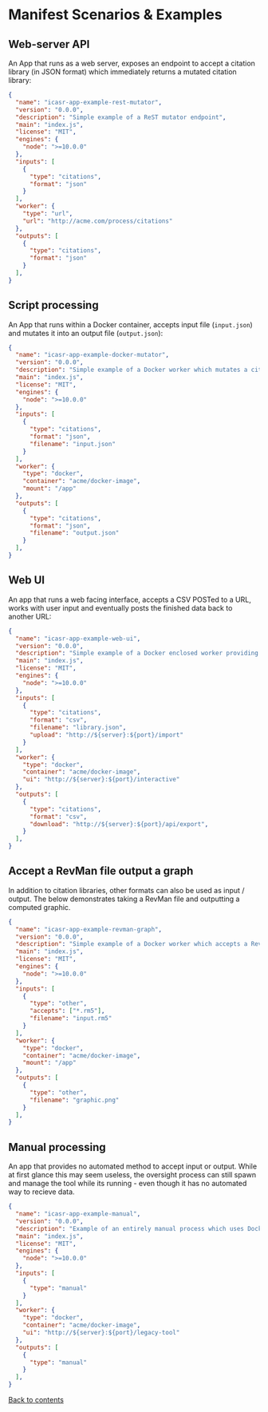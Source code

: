 Manifest Scenarios & Examples
=============================


Web-server API
--------------
An App that runs as a web server, exposes an endpoint to accept a citation library (in JSON format) which immediately returns a mutated citation library:

```json
{
  "name": "icasr-app-example-rest-mutator",
  "version": "0.0.0",
  "description": "Simple example of a ReST mutator endpoint",
  "main": "index.js",
  "license": "MIT",
  "engines": {
    "node": ">=10.0.0"
  },
  "inputs": [
    {
      "type": "citations",
      "format": "json"
    }
  ],
  "worker": {
    "type": "url",
    "url": "http://acme.com/process/citations"
  },
  "outputs": [
    {
      "type": "citations",
      "format": "json"
    }
  ],
}
```


Script processing
-----------------
An App that runs within a Docker container, accepts input file (`input.json`) and mutates it into an output file (`output.json`):

```json
{
  "name": "icasr-app-example-docker-mutator",
  "version": "0.0.0",
  "description": "Simple example of a Docker worker which mutates a citation library input",
  "main": "index.js",
  "license": "MIT",
  "engines": {
    "node": ">=10.0.0"
  },
  "inputs": [
    {
      "type": "citations",
      "format": "json",
      "filename": "input.json"
    }
  ],
  "worker": {
    "type": "docker",
    "container": "acme/docker-image",
    "mount": "/app"
  },
  "outputs": [
    {
      "type": "citations",
      "format": "json",
      "filename": "output.json"
    }
  ],
}
```


Web UI
------
An app that runs a web facing interface, accepts a CSV POSTed to a URL, works with user input and eventually posts the finished data back to another URL:


```json
{
  "name": "icasr-app-example-web-ui",
  "version": "0.0.0",
  "description": "Simple example of a Docker enclosed worker providing a full UI with postback to a URL",
  "main": "index.js",
  "license": "MIT",
  "engines": {
    "node": ">=10.0.0"
  },
  "inputs": [
    {
      "type": "citations",
      "format": "csv",
      "filename": "library.json",
      "upload": "http://${server}:${port}/import"
    }
  ],
  "worker": {
    "type": "docker",
    "container": "acme/docker-image",
    "ui": "http://${server}:${port}/interactive"
  },
  "outputs": [
    {
      "type": "citations",
      "format": "csv",
      "download": "http://${server}:${port}/api/export",
    }
  ],
}
```


Accept a RevMan file output a graph
-----------------------------------
In addition to citation libraries, other formats can also be used as input / output.
The below demonstrates taking a RevMan file and outputting a computed graphic.

```json
{
  "name": "icasr-app-example-revman-graph",
  "version": "0.0.0",
  "description": "Simple example of a Docker worker which accepts a RevMan file and outputs an graphic",
  "main": "index.js",
  "license": "MIT",
  "engines": {
    "node": ">=10.0.0"
  },
  "inputs": [
    {
      "type": "other",
      "accepts": ["*.rm5"],
      "filename": "input.rm5"
    }
  ],
  "worker": {
    "type": "docker",
    "container": "acme/docker-image",
    "mount": "/app"
  },
  "outputs": [
    {
      "type": "other",
      "filename": "graphic.png"
    }
  ],
}
```


Manual processing
-----------------
An app that provides no automated method to accept input or output.
While at first glance this may seem useless, the oversight process can still spawn and manage the tool while its running - even though it has no automated way to recieve data.


```json
{
  "name": "icasr-app-example-manual",
  "version": "0.0.0",
  "description": "Example of an entirely manual process which uses Docker to host it",
  "main": "index.js",
  "license": "MIT",
  "engines": {
    "node": ">=10.0.0"
  },
  "inputs": [
    {
      "type": "manual"
    }
  ],
  "worker": {
    "type": "docker",
    "container": "acme/docker-image",
    "ui": "http://${server}:${port}/legacy-tool"
  },
  "outputs": [
    {
      "type": "manual"
    }
  ],
}
```

[Back to contents](./README.md)
